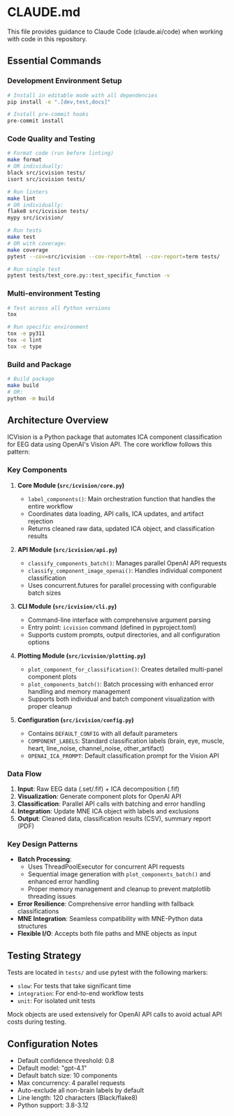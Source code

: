 # CLAUDE.md

This file provides guidance to Claude Code (claude.ai/code) when working with code in this repository.

## Essential Commands

### Development Environment Setup
```bash
# Install in editable mode with all dependencies
pip install -e ".[dev,test,docs]"

# Install pre-commit hooks
pre-commit install
```

### Code Quality and Testing
```bash
# Format code (run before linting)
make format
# OR individually:
black src/icvision tests/
isort src/icvision tests/

# Run linters
make lint
# OR individually:
flake8 src/icvision tests/
mypy src/icvision/

# Run tests
make test
# OR with coverage:
make coverage
pytest --cov=src/icvision --cov-report=html --cov-report=term tests/

# Run single test
pytest tests/test_core.py::test_specific_function -v
```

### Multi-environment Testing
```bash
# Test across all Python versions
tox

# Run specific environment
tox -e py311
tox -e lint
tox -e type
```

### Build and Package
```bash
# Build package
make build
# OR:
python -m build
```

## Architecture Overview

ICVision is a Python package that automates ICA component classification for EEG data using OpenAI's Vision API. The core workflow follows this pattern:

### Key Components

1. **Core Module (`src/icvision/core.py`)**
   - `label_components()`: Main orchestration function that handles the entire workflow
   - Coordinates data loading, API calls, ICA updates, and artifact rejection
   - Returns cleaned raw data, updated ICA object, and classification results

2. **API Module (`src/icvision/api.py`)**
   - `classify_components_batch()`: Manages parallel OpenAI API requests
   - `classify_component_image_openai()`: Handles individual component classification
   - Uses concurrent.futures for parallel processing with configurable batch sizes

3. **CLI Module (`src/icvision/cli.py`)**
   - Command-line interface with comprehensive argument parsing
   - Entry point: `icvision` command (defined in pyproject.toml)
   - Supports custom prompts, output directories, and all configuration options

4. **Plotting Module (`src/icvision/plotting.py`)**
   - `plot_component_for_classification()`: Creates detailed multi-panel component plots
   - `plot_components_batch()`: Batch processing with enhanced error handling and memory management
   - Supports both individual and batch component visualization with proper cleanup

5. **Configuration (`src/icvision/config.py`)**
   - Contains `DEFAULT_CONFIG` with all default parameters
   - `COMPONENT_LABELS`: Standard classification labels (brain, eye, muscle, heart, line_noise, channel_noise, other_artifact)
   - `OPENAI_ICA_PROMPT`: Default classification prompt for the Vision API

### Data Flow

1. **Input**: Raw EEG data (.set/.fif) + ICA decomposition (.fif)
2. **Visualization**: Generate component plots for OpenAI API
3. **Classification**: Parallel API calls with batching and error handling
4. **Integration**: Update MNE ICA object with labels and exclusions
5. **Output**: Cleaned data, classification results (CSV), summary report (PDF)

### Key Design Patterns

- **Batch Processing**:
  - Uses ThreadPoolExecutor for concurrent API requests
  - Sequential image generation with `plot_components_batch()` and enhanced error handling
  - Proper memory management and cleanup to prevent matplotlib threading issues
- **Error Resilience**: Comprehensive error handling with fallback classifications
- **MNE Integration**: Seamless compatibility with MNE-Python data structures
- **Flexible I/O**: Accepts both file paths and MNE objects as input

## Testing Strategy

Tests are located in `tests/` and use pytest with the following markers:
- `slow`: For tests that take significant time
- `integration`: For end-to-end workflow tests
- `unit`: For isolated unit tests

Mock objects are used extensively for OpenAI API calls to avoid actual API costs during testing.

## Configuration Notes

- Default confidence threshold: 0.8
- Default model: "gpt-4.1"
- Default batch size: 10 components
- Max concurrency: 4 parallel requests
- Auto-exclude all non-brain labels by default
- Line length: 120 characters (Black/flake8)
- Python support: 3.8-3.12

